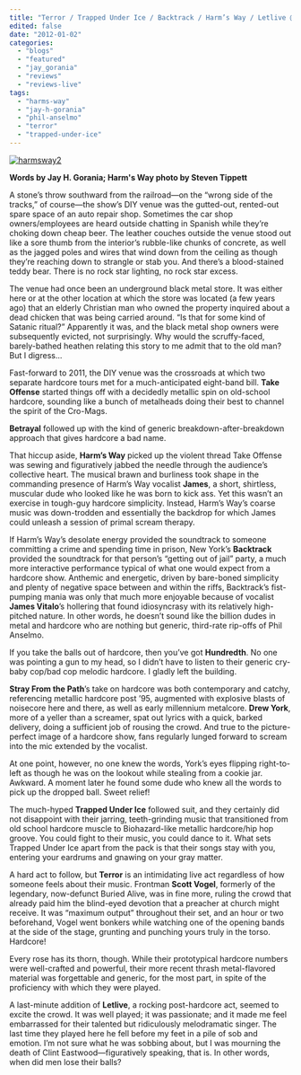 ```yaml
---
title: "Terror / Trapped Under Ice / Backtrack / Harm’s Way / Letlive @ The Pine Box, Midland, TX, November 15, 2011"
edited: false
date: "2012-01-02"
categories:
  - "blogs"
  - "featured"
  - "jay_gorania"
  - "reviews"
  - "reviews-live"
tags:
  - "harms-way"
  - "jay-h-gorania"
  - "phil-anselmo"
  - "terror"
  - "trapped-under-ice"
---
```


[![](http://www.hellbound.ca/wp-content/uploads/2012/01/harmsway2.jpg "harmsway2")](http://www.hellbound.ca/wp-content/uploads/2012/01/harmsway2.jpg)

**Words by Jay H. Gorania; Harm's Way photo by Steven Tippett**

A stone’s throw southward from the railroad—on the “wrong side of the tracks,” of course—the show’s DIY venue was the gutted-out, rented-out spare space of an auto repair shop. Sometimes the car shop owners/employees are heard outside chatting in Spanish while they’re choking down cheap beer. The leather couches outside the venue stood out like a sore thumb from the interior’s rubble-like chunks of concrete, as well as the jagged poles and wires that wind down from the ceiling as though they’re reaching down to strangle or stab you. And there’s a blood-stained teddy bear. There is no rock star lighting, no rock star excess.

The venue had once been an underground black metal store. It was either here or at the other location at which the store was located (a few years ago) that an elderly Christian man who owned the property inquired about a dead chicken that was being carried around. “Is that for some kind of Satanic ritual?” Apparently it was, and the black metal shop owners were subsequently evicted, not surprisingly. Why would the scruffy-faced, barely-bathed heathen relating this story to me admit that to the old man? But I digress...

Fast-forward to 2011, the DIY venue was the crossroads at which two separate hardcore tours met for a much-anticipated eight-band bill. **Take Offense** started things off with a decidedly metallic spin on old-school hardcore, sounding like a bunch of metalheads doing their best to channel the spirit of the Cro-Mags.

**Betrayal** followed up with the kind of generic breakdown-after-breakdown approach that gives hardcore a bad name.

That hiccup aside, **Harm’s Way** picked up the violent thread Take Offense was sewing and figuratively jabbed the needle through the audience’s collective heart. The musical brawn and burliness took shape in the commanding presence of Harm’s Way vocalist **James**, a short, shirtless, muscular dude who looked like he was born to kick ass. Yet this wasn’t an exercise in tough-guy hardcore simplicity. Instead, Harm’s Way’s coarse music was down-trodden and essentially the backdrop for which James could unleash a session of primal scream therapy.

If Harm’s Way’s desolate energy provided the soundtrack to someone committing a crime and spending time in prison, New York’s **Backtrack** provided the soundtrack for that person’s “getting out of jail” party, a much more interactive performance typical of what one would expect from a hardcore show. Anthemic and energetic, driven by bare-boned simplicity and plenty of negative space between and within the riffs, Backtrack’s fist-pumping mania was only that much more enjoyable because of vocalist **James Vitalo**’s hollering that found idiosyncrasy with its relatively high-pitched nature. In other words, he doesn’t sound like the billion dudes in metal and hardcore who are nothing but generic, third-rate rip-offs of Phil Anselmo.

If you take the balls out of hardcore, then you’ve got **Hundredth**. No one was pointing a gun to my head, so I didn’t have to listen to their generic cry-baby cop/bad cop melodic hardcore. I gladly left the building.

**Stray From the Path**’s take on hardcore was both contemporary and catchy, referencing metallic hardcore post ’95, augmented with explosive blasts of noisecore here and there, as well as early millennium metalcore. **Drew York**, more of a yeller than a screamer, spat out lyrics with a quick, barked delivery, doing a sufficient job of rousing the crowd. And true to the picture-perfect image of a hardcore show, fans regularly lunged forward to scream into the mic extended by the vocalist.

At one point, however, no one knew the words, York’s eyes flipping right-to-left as though he was on the lookout while stealing from a cookie jar. Awkward. A moment later he found some dude who knew all the words to pick up the dropped ball. Sweet relief!

The much-hyped **Trapped Under Ice** followed suit, and they certainly did not disappoint with their jarring, teeth-grinding music that transitioned from old school hardcore muscle to Biohazard-like metallic hardcore/hip hop groove. You could fight to their music, you could dance to it. What sets Trapped Under Ice apart from the pack is that their songs stay with you, entering your eardrums and gnawing on your gray matter.

A hard act to follow, but **Terror** is an intimidating live act regardless of how someone feels about their music. Frontman **Scott Vogel**, formerly of the legendary, now-defunct Buried Alive, was in fine more, ruling the crowd that already paid him the blind-eyed devotion that a preacher at church might receive. It was “maximum output” throughout their set, and an hour or two beforehand, Vogel went bonkers while watching one of the opening bands at the side of the stage, grunting and punching yours truly in the torso. Hardcore!

Every rose has its thorn, though. While their prototypical hardcore numbers were well-crafted and powerful, their more recent thrash metal-flavored material was forgettable and generic, for the most part, in spite of the proficiency with which they were played.

A last-minute addition of **Letlive**, a rocking post-hardcore act, seemed to excite the crowd. It was well played; it was passionate; and it made me feel embarrassed for their talented but ridiculously melodramatic singer. The last time they played here he fell before my feet in a pile of sob and emotion. I’m not sure what he was sobbing about, but I was mourning the death of Clint Eastwood—figuratively speaking, that is. In other words, when did men lose their balls?
